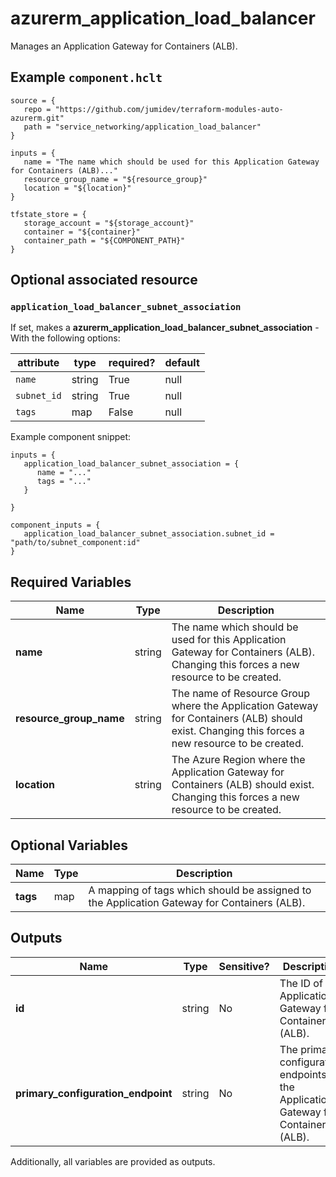 # azurerm_application_load_balancer

Manages an Application Gateway for Containers (ALB).

## Example `component.hclt`

```hcl
source = {
   repo = "https://github.com/jumidev/terraform-modules-auto-azurerm.git"   
   path = "service_networking/application_load_balancer"   
}

inputs = {
   name = "The name which should be used for this Application Gateway for Containers (ALB)..."   
   resource_group_name = "${resource_group}"   
   location = "${location}"   
}

tfstate_store = {
   storage_account = "${storage_account}"   
   container = "${container}"   
   container_path = "${COMPONENT_PATH}"   
}

```
## Optional associated resource


### `application_load_balancer_subnet_association` 

If set, makes a **azurerm_application_load_balancer_subnet_association** - With the following options:

| attribute | type | required? | default |
| --------- | ---- | --------- | ------- |
| `name` | string | True | null |
| `subnet_id` | string | True | null |
| `tags` | map | False | null |


Example component snippet:

```hcl
inputs = {
   application_load_balancer_subnet_association = {
      name = "..."      
      tags = "..."      
   }
   
}

component_inputs = {
   application_load_balancer_subnet_association.subnet_id = "path/to/subnet_component:id"   
}

```


## Required Variables

| Name | Type |  Description |
| ---- | --------- |  ----------- |
| **name** | string |  The name which should be used for this Application Gateway for Containers (ALB). Changing this forces a new resource to be created. | 
| **resource_group_name** | string |  The name of Resource Group where the Application Gateway for Containers (ALB) should exist. Changing this forces a new resource to be created. | 
| **location** | string |  The Azure Region where the Application Gateway for Containers (ALB) should exist. Changing this forces a new resource to be created. | 

## Optional Variables

| Name | Type |  Description |
| ---- | --------- |  ----------- |
| **tags** | map |  A mapping of tags which should be assigned to the Application Gateway for Containers (ALB). | 



## Outputs

| Name | Type | Sensitive? | Description |
| ---- | ---- | --------- | --------- |
| **id** | string | No  | The ID of the Application Gateway for Containers (ALB). | 
| **primary_configuration_endpoint** | string | No  | The primary configuration endpoints of the Application Gateway for Containers (ALB). | 

Additionally, all variables are provided as outputs.
